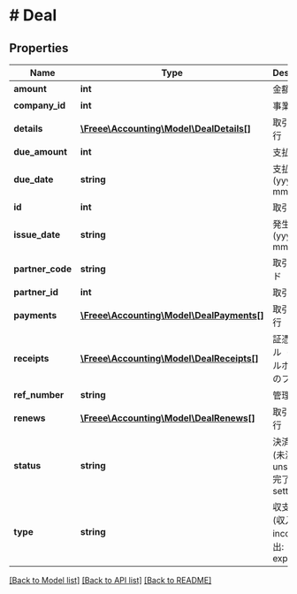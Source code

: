 # # Deal

## Properties

Name | Type | Description | Notes
------------ | ------------- | ------------- | -------------
**amount** | **int** | 金額 |
**company_id** | **int** | 事業所ID |
**details** | [**\Freee\Accounting\Model\DealDetails[]**](DealDetails.md) | 取引の明細行 | [optional]
**due_amount** | **int** | 支払残額 | [optional]
**due_date** | **string** | 支払期日 (yyyy-mm-dd) | [optional]
**id** | **int** | 取引ID |
**issue_date** | **string** | 発生日 (yyyy-mm-dd) |
**partner_code** | **string** | 取引先コード | [optional]
**partner_id** | **int** | 取引先ID |
**payments** | [**\Freee\Accounting\Model\DealPayments[]**](DealPayments.md) | 取引の支払行 | [optional]
**receipts** | [**\Freee\Accounting\Model\DealReceipts[]**](DealReceipts.md) | 証憑ファイル（ファイルボックスのファイル） | [optional]
**ref_number** | **string** | 管理番号 | [optional]
**renews** | [**\Freee\Accounting\Model\DealRenews[]**](DealRenews.md) | 取引の+更新行 | [optional]
**status** | **string** | 決済状況 (未決済: unsettled, 完了: settled) |
**type** | **string** | 収支区分 (収入: income, 支出: expense) | [optional]

[[Back to Model list]](../../README.md#models) [[Back to API list]](../../README.md#endpoints) [[Back to README]](../../README.md)
